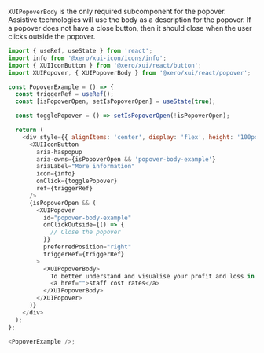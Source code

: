 `XUIPopoverBody` is the only required subcomponent for the popover. Assistive technologies will use
the body as a description for the popover. If a popover does not have a close button, then it should close when the user clicks outside the popover.

```js
import { useRef, useState } from 'react';
import info from '@xero/xui-icon/icons/info';
import { XUIIconButton } from '@xero/xui/react/button';
import XUIPopover, { XUIPopoverBody } from '@xero/xui/react/popover';

const PopoverExample = () => {
  const triggerRef = useRef();
  const [isPopoverOpen, setIsPopoverOpen] = useState(true);

  const togglePopover = () => setIsPopoverOpen(!isPopoverOpen);

  return (
    <div style={{ alignItems: 'center', display: 'flex', height: '100px' }}>
      <XUIIconButton
        aria-haspopup
        aria-owns={isPopoverOpen && 'popover-body-example'}
        ariaLabel="More information"
        icon={info}
        onClick={togglePopover}
        ref={triggerRef}
      />
      {isPopoverOpen && (
        <XUIPopover
          id="popover-body-example"
          onClickOutside={() => {
            // Close the popover
          }}
          preferredPosition="right"
          triggerRef={triggerRef}
        >
          <XUIPopoverBody>
            To better understand and visualise your profit and loss in Projects, setup your
            <a href="">staff cost rates</a>
          </XUIPopoverBody>
        </XUIPopover>
      )}
    </div>
  );
};

<PopoverExample />;
```

